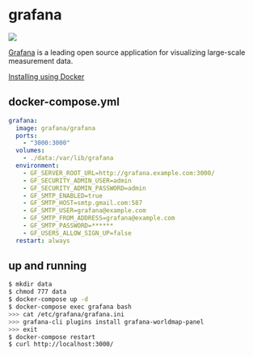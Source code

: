 grafana
=======

![](https://badge.imagelayers.io/vimagick/grafana:latest.svg)

[Grafana][1] is a leading open source application for visualizing large-scale
measurement data.

[Installing using Docker][2]

## docker-compose.yml

```yaml
grafana:
  image: grafana/grafana
  ports:
    - "3000:3000"
  volumes:
    - ./data:/var/lib/grafana
  environment:
    - GF_SERVER_ROOT_URL=http://grafana.example.com:3000/
    - GF_SECURITY_ADMIN_USER=admin
    - GF_SECURITY_ADMIN_PASSWORD=admin
    - GF_SMTP_ENABLED=true
    - GF_SMTP_HOST=smtp.gmail.com:587
    - GF_SMTP_USER=grafana@example.com
    - GF_SMTP_FROM_ADDRESS=grafana@example.com
    - GF_SMTP_PASSWORD=******
    - GF_USERS_ALLOW_SIGN_UP=false
  restart: always
```

## up and running

```bash
$ mkdir data
$ chmod 777 data
$ docker-compose up -d
$ docker-compose exec grafana bash
>>> cat /etc/grafana/grafana.ini
>>> grafana-cli plugins install grafana-worldmap-panel
>>> exit
$ docker-compose restart
$ curl http://localhost:3000/
```

[1]: http://grafana.org/
[2]: http://docs.grafana.org/installation/docker/
